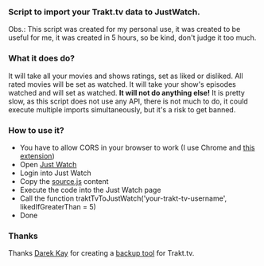 ### Script to import your Trakt.tv data to JustWatch.

Obs.: This script was created for my personal use, it was created to be useful for me, it was created in 5 hours, so be kind, don't judge it too much.

### What it does do?

It will take all your movies and shows ratings, set as liked or disliked.
All rated movies will be set as watched.
It will take your show's episodes watched and will set as watched.
**It will not do anything else!**
It is pretty slow, as this script does not use any API, there is not much to do, it could execute multiple imports simultaneously, but it's a risk to get banned.

### How to use it?

- You have to allow CORS in your browser to work (I use Chrome and [this extension](https://chrome.google.com/webstore/detail/allow-cors-access-control/lhobafahddgcelffkeicbaginigeejlf))
- Open [Just Watch](https://www.justwatch.com/)
- Login into Just Watch
- Copy the [source.js](https://github.com/wilianwrech/TraktTvToJustWatch/blob/master/source.js) content
- Execute the code into the Just Watch page
- Call the function traktTvToJustWatch('your-trakt-tv-username', likedIfGreaterThan = 5)
- Done

### Thanks
Thanks [Darek Kay](https://github.com/darekkay) for creating a [backup tool](https://darekkay.com/blog/trakt-tv-backup/) for Trakt.tv.
